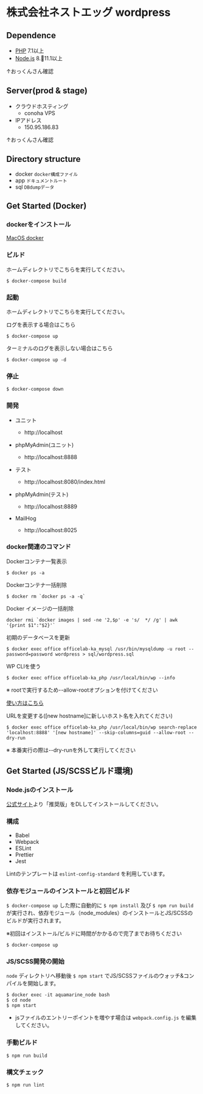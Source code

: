 # 株式会社ネストエッグ wordpress

## Dependence

* [PHP](https://secure.php.net/) 7.1以上
* [Node.js](https://nodejs.org/ja/) 8.11.1以上

↑おっくんさん確認

## Server(prod & stage)

* クラウドホスティング
    * conoha VPS
* IPアドレス
    * 150.95.186.83

↑おっくんさん確認

## Directory structure

* docker
 `docker構成ファイル`
* app
 `ドキュメントルート`
* sql
 `DBdumpデータ`

## Get Started (Docker)

### dockerをインストール

[MacOS docker](https://docs.docker.com/docker-for-mac/install/)

### ビルド
ホームディレクトリでこちらを実行してください。
```
$ docker-compose build
```

### 起動
ホームディレクトリでこちらを実行してください。

ログを表示する場合はこちら
```
$ docker-compose up
```
ターミナルのログを表示しない場合はこちら
```
$ docker-compose up -d
```

### 停止
```
$ docker-compose down
```

### 開発

- ユニット
	- http://localhost

- phpMyAdmin(ユニット)
	- http://localhost:8888

- テスト
  - http://localhost:8080/index.html

- phpMyAdmin(テスト)
	- http://localhost:8889

- MailHog
	- http://localhost:8025


### docker関連のコマンド

Dockerコンテナ一覧表示

```
$ docker ps -a
```

Dockerコンテナ一括削除

```
$ docker rm `docker ps -a -q`
```

Docker イメージの一括削除

```
docker rmi `docker images | sed -ne '2,$p' -e 's/  */ /g' | awk '{print $1":"$2}'`
```

初期のデータベースを更新

```
$ docker exec office officelab-ka_mysql /usr/bin/mysqldump -u root --password=password wordpress > sql/wordpress.sql
```
WP CLIを使う

```
$ docker exec office officelab-ka_php /usr/local/bin/wp --info
```
※ rootで実行するため--allow-rootオプションを付けてください

[使い方はこちら](http://wp-cli.org/ja/)

URLを変更する([new hostname]に新しいホスト名を入れてください)
```
$ docker exec office officelab-ka_php /usr/local/bin/wp search-replace 'localhost:8888' '[new hostname]' --skip-columns=guid --allow-root --dry-run
```
※ 本番実行の際は--dry-runを外して実行してください

## Get Started (JS/SCSSビルド環境)

### Node.jsのインストール

[公式サイト](https://nodejs.org/ja/)より「推奨版」をDLしてインストールしてください。

### 構成

- Babel
- Webpack
- ESLint
- Prettier
- Jest

Lintのテンプレートは `eslint-config-standard` を利用しています。

### 依存モジュールのインストールと初回ビルド

`$ docker-compose up` した際に自動的に `$ npm install` 及び `$ npm run build` が実行され、依存モジュール（node_modules）のインストールとJS/SCSSのビルドが実行されます。

※初回はインストール/ビルドに時間がかかるので完了までお待ちください

```
$ docker-compose up
```

### JS/SCSS開発の開始

`node` ディレクトリへ移動後 `$ npm start` でJS/SCSSファイルのウォッチ&コンパイルを開始します。

```
$ docker exec -it aquamarine_node bash
$ cd node
$ npm start
```

* jsファイルのエントリーポイントを増やす場合は `webpack.config.js` を編集してください。

### 手動ビルド

```
$ npm run build
```

### 構文チェック

```
$ npm run lint
```
